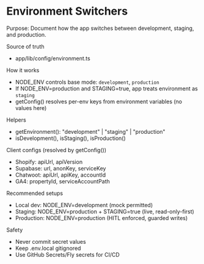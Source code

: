 # Environment Switchers

Purpose: Document how the app switches between development, staging, and production.

Source of truth
- app/lib/config/environment.ts

How it works
- NODE_ENV controls base mode: `development`, `production`
- If NODE_ENV=production and STAGING=true, app treats environment as `staging`
- getConfig() resolves per-env keys from environment variables (no values here)

Helpers
- getEnvironment(): "development" | "staging" | "production"
- isDevelopment(), isStaging(), isProduction()

Client configs (resolved by getConfig())
- Shopify: apiUrl, apiVersion
- Supabase: url, anonKey, serviceKey
- Chatwoot: apiUrl, apiKey, accountId
- GA4: propertyId, serviceAccountPath

Recommended setups
- Local dev: NODE_ENV=development (mock permitted)
- Staging: NODE_ENV=production + STAGING=true (live, read-only-first)
- Production: NODE_ENV=production (HITL enforced, guarded writes)

Safety
- Never commit secret values
- Keep .env.local gitignored
- Use GitHub Secrets/Fly secrets for CI/CD

